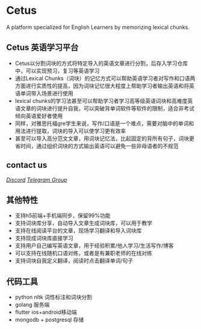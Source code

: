 # Cetus

A platform specialized for English Learners by memorizing lexical chunks.


## Cetus 英语学习平台

- Cetus以分割词块的方式将特定导入的英语文章进行分割，后存入学习仓库中，可以实现预习，复习等英语学习
- 通过Lexical Chunks（词块）的记忆方式可以帮助英语学习者对写作和口语两方面进行实质性的提高，因为词块记忆很大程度上帮助学习者输出英语和将英语单词带入场景进行使用
- lexical chunks的学习法甚至可以帮助学习者学习高等级英语词块和高难度英语文章的词块进行提升自我，可以突破背单词软件等软件的限制，适合非考试倾向英语爱好者使用
- 同样，对雅思托福gre学生来说，写作/口语是一个难点，需要对脑中的单词和用法进行提取，词块的导入可以使学习更有效率
- 甚至可以导入高分范文文章，用词块记忆法，比起固定的背所有句子，词块更省时间，通过组织词块的方式输出英语可以避免一些非母语者的不规范

## contact us
*[Discord](https://discord.gg/9HnN3pT9ZZ)*
*[Telegram Group](https://t.me/cetusCom)*

## 其他特性

- 支持h5前端+手机端同步，保留99%功能
- 支持词块库分享，自动导入文章生成词块库，可以用于教学
- 支持在线阅读平台的文章，现场学习翻译和导入词块库
- 支持现成词块库直接学习
- 支持用户自己编写英语文章，用于经验积累/他人学习/生活写作/博客
- 可以支持在线随机口语对练，或者是有兼职老师的在线对练
- 支持词块自我定义翻译，阅读时点击翻译单词/句子

## 代码工具

- python nltk 词性标注和词块分割
- golang 服务端
- flutter ios+android移动端
- mongodb + postgresql 存储

